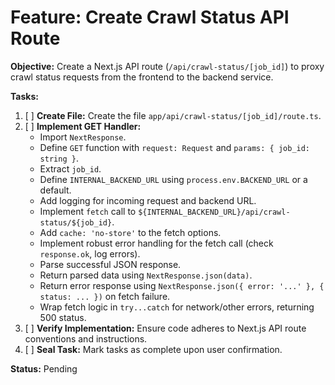 # Feature: Create Crawl Status API Route

**Objective:** Create a Next.js API route (`/api/crawl-status/[job_id]`) to proxy crawl status requests from the frontend to the backend service.

**Tasks:**

1.  [ ] **Create File:** Create the file `app/api/crawl-status/[job_id]/route.ts`.
2.  [ ] **Implement GET Handler:**
    *   Import `NextResponse`.
    *   Define `GET` function with `request: Request` and `params: { job_id: string }`.
    *   Extract `job_id`.
    *   Define `INTERNAL_BACKEND_URL` using `process.env.BACKEND_URL` or a default.
    *   Add logging for incoming request and backend URL.
    *   Implement `fetch` call to `${INTERNAL_BACKEND_URL}/api/crawl-status/${job_id}`.
    *   Add `cache: 'no-store'` to the fetch options.
    *   Implement robust error handling for the fetch call (check `response.ok`, log errors).
    *   Parse successful JSON response.
    *   Return parsed data using `NextResponse.json(data)`.
    *   Return error response using `NextResponse.json({ error: '...' }, { status: ... })` on fetch failure.
    *   Wrap fetch logic in `try...catch` for network/other errors, returning 500 status.
3.  [ ] **Verify Implementation:** Ensure code adheres to Next.js API route conventions and instructions.
4.  [ ] **Seal Task:** Mark tasks as complete upon user confirmation.

**Status:** Pending